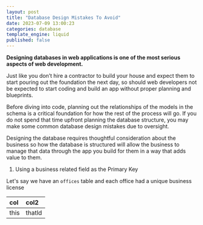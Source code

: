 ```yaml
---
layout: post
title: "Database Design Mistakes To Avoid"
date: 2023-07-09 13:00:23
categories: database
template_engine: liquid
published: false
---
```


**Designing databases in web applications is one of the most serious aspects of web development.** 

Just like you don’t hire a contractor to build your house and expect them to start pouring out the 
foundation the next day, so should web developers not be expected to start coding and build an app 
without proper planning and blueprints.

Before diving into code, planning out the relationships of the models in the schema is a critical 
foundation for how the rest of the process will go. If you do not spend that time upfront planning
the database structure, you may make some common database design mistakes due to oversight.

Designing the database requires thoughtful consideration about the business so how the database 
is structured will allow the business to manage that data through the app you build for them in 
a way that adds value to them.

1. Using a business related field as the Primary Key

Let's say we have an `offices` table and each office had a unique business license


| col | col2 |
|:----|:-----|
|this |thatld|

